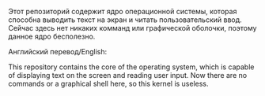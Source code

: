 Этот репозиторий содержит ядро операционной системы, которая способна выводить текст на экран и читать пользовательский ввод.
Сейчас здесь нет никаких комманд или графической оболочки, поэтому данное ядро бесполезно.

Английский перевод/English:

This repository contains the core of the operating system, which is capable of displaying text on the screen and reading user input.
Now there are no commands or a graphical shell here, so this kernel is useless.
